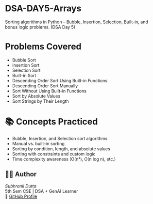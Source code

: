 # DSA-DAY5-Arrays
Sorting algorithms in Python – Bubble, Insertion, Selection, Built-in, and bonus logic problems. (DSA Day 5)

# Problems Covered
- Bubble Sort  
- Insertion Sort 
- Selection Sort  
- Built-in Sort  
- Descending Order Sort Using Built-in Functions 
- Descending Order Sort Manually 
- Sort Without Using Built-in Functions
- Sort by Absolute Values
- Sort Strings by Their Length 

# 📚 Concepts Practiced
- Bubble, Insertion, and Selection sort algorithms  
- Manual vs. built-in sorting  
- Sorting by condition, length, and absolute values  
- Sorting with constraints and custom logic  
- Time complexity awareness (O(n²), O(n log n), etc.)

## 🧑‍💻 Author
*Subhranil Dutta*  
5th Sem CSE | DSA + GenAI Learner  
🔗 [GitHub Profile](https://github.com/subhranil-gen-ai)
